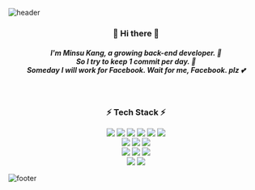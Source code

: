 ![header](https://capsule-render.vercel.app/api?type=waving&color=auto&height=130&fontAlign=70&fontAlignY=40&section=header)

<h3 align="center">👋 Hi there 👋</h3>
<h5 align="center">I'm Minsu Kang, a growing back-end developer. 🌱<br/>
  So I try to keep 1 commit per day. 🔭<br/>
  Someday I will work for Facebook. Wait for me, Facebook. plz 💕 </h5><br/>
  
<h3 align="center">⚡ Tech Stack ⚡</h3>
<p align="center">
<img src="https://img.shields.io/badge/Java-007396?style=flat-square&logo=Java&logoColor=white"/> <img src="https://img.shields.io/badge/SpringBoot-6DB33F?style=flat-square&logo=Spring&logoColor=white"/> <img src="https://img.shields.io/badge/MySQL-4479A1?style=flat-square&logo=MySQL&logoColor=white"/> <img src="https://img.shields.io/badge/Hibernate-59666C?style=flat-square&logo=Hibernate&logoColor=white"/> <img src="https://img.shields.io/badge/QueryDsl-1976D2?style=flat-square&logo=QIWI&logoColor=white"/> <img src="https://img.shields.io/badge/Gradle-02303A?style=flat-square&logo=Gradle&logoColor=white"/> 
<br>
<img src="https://img.shields.io/badge/JavaScript-F7DF1E?style=flat-square&logo=JavaScript&logoColor=white"/> <img src="https://img.shields.io/badge/Vue.js-4FC08D?style=flat-square&logo=Vue.js&logoColor=white"/> <img src="https://img.shields.io/badge/Node.js-339933?style=flat-square&logo=Node.js&logoColor=white"/> 
<br>
<img src="https://img.shields.io/badge/HyperledgerFabric-2F3134?style=flat-square&logo=Hyperledger&logoColor=white"/> <img src="https://img.shields.io/badge/Golang-00ADD8?style=flat-square&logo=Go&logoColor=white"/> <img src="https://img.shields.io/badge/Docker-2496ED?style=flat-square&logo=Docker&logoColor=white"/> 
<br>
<img src="https://img.shields.io/badge/AutoHotkey-334455?style=flat-square&logo=AutoHotkey&logoColor=white"/> <img src="https://img.shields.io/badge/Python-3776AB?style=flat-square&logo=Python&logoColor=white"/> 
</p>

<!--![mskangg's GitHub stats](https://github-readme-stats.vercel.app/api?username=mskangg&count_private=true&show_icons=true&theme=tokyonight)-->

![footer](https://capsule-render.vercel.app/api?type=waving&color=auto&height=130&fontAlign=70&fontAlignY=40&section=footer)
